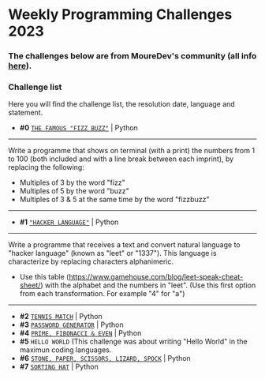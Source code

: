 # Weekly Programming Challenges 2023
### The challenges below are from MoureDev's community (all info [here](https://retosdeprogramacion.com/semanales2023)).

### Challenge list
Here you will find the challenge list, the resolution date, language and statement.

* **#0** [`THE FAMOUS "FIZZ BUZZ"`](./challenge0_the_famous_fizz_buzz.py) | Python
---
Write a programme that shows on terminal (with a print) the numbers
from 1 to 100 (both included and with a line break between each imprint),
by replacing the following:
- Multiples of 3 by the word "fizz"
- Multiples of 5 by the word "buzz"
- Multiples of 3 & 5 at the same time by the word "fizzbuzz"
---

* **#1** [`"HACKER LANGUAGE"`](./challenge1_hacker_language.py) | Python
---
Write a programme that receives a text and convert natural language to
"hacker language" (known as "leet" or "1337"). This language is characterize
by replacing characters alphanimeric.
- Use this table (https://www.gamehouse.com/blog/leet-speak-cheat-sheet/)
with the alphabet and the numbers in "leet".
(Use this first option from each transformation. For example "4" for "a")
---

* **#2** [`TENNIS MATCH`](./challenges/challenge2_tennis_match.py) | Python
* **#3** [`PASSWORD GENERATOR`](./challenges/challenge3_random_password_generator.py) | Python
* **#4** [`PRIME, FIBONACCI & EVEN`](./challenges/challenge4_prime_fibonacci_even.py) | Python
* **#5** `HELLO WORLD` (This challenge was about writing "Hello World" in the maximun coding languages.
* **#6** [`STONE, PAPER, SCISSORS, LIZARD, SPOCK`](./challenges/challenge6_rock_paper_scissors_lizard_spock.py) | Python
* **#7** [`SORTING HAT`](./challenges/challenge7_sorting_hat.py) | Python

